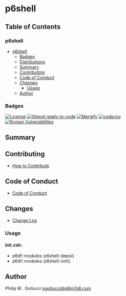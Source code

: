 # p6shell

## Table of Contents


### p6shell
- [p6shell](#p6shell)
  - [Badges](#badges)
  - [Distributions](#distributions)
  - [Summary](#summary)
  - [Contributing](#contributing)
  - [Code of Conduct](#code-of-conduct)
  - [Changes](#changes)
    - [Usage](#usage)
  - [Author](#author)

### Badges

[![License](https://img.shields.io/badge/License-Apache%202.0-yellowgreen.svg)](https://opensource.org/licenses/Apache-2.0)
[![Gitpod ready-to-code](https://img.shields.io/badge/Gitpod-ready--to--code-blue?logo=gitpod)](https://gitpod.io/#https://github.com/p6m7g8/p6shell)
[![Mergify](https://img.shields.io/endpoint.svg?url=https://gh.mergify.io/badges/p6m7g8/p6shell/&style=flat)](https://mergify.io)
[![codecov](https://codecov.io/gh/p6m7g8/p6shell/branch/master/graph/badge.svg?token=14Yj1fZbew)](https://codecov.io/gh/p6m7g8/p6shell)
[![Known Vulnerabilities](https://snyk.io/test/github/p6m7g8/p6shell/badge.svg?targetFile=package.json)](https://snyk.io/test/github/p6m7g8/p6shell?targetFile=package.json)

## Summary

## Contributing

- [How to Contribute](CONTRIBUTING.md)

## Code of Conduct

- [Code of Conduct](CODE_OF_CONDUCT.md)

## Changes

- [Change Log](CHANGELOG.md)

### Usage

#### init.zsh:

- p6df::modules::p6shell::deps()
- p6df::modules::p6shell::init()


## Author

Philip M . Gollucci <pgollucci@p6m7g8.com>
